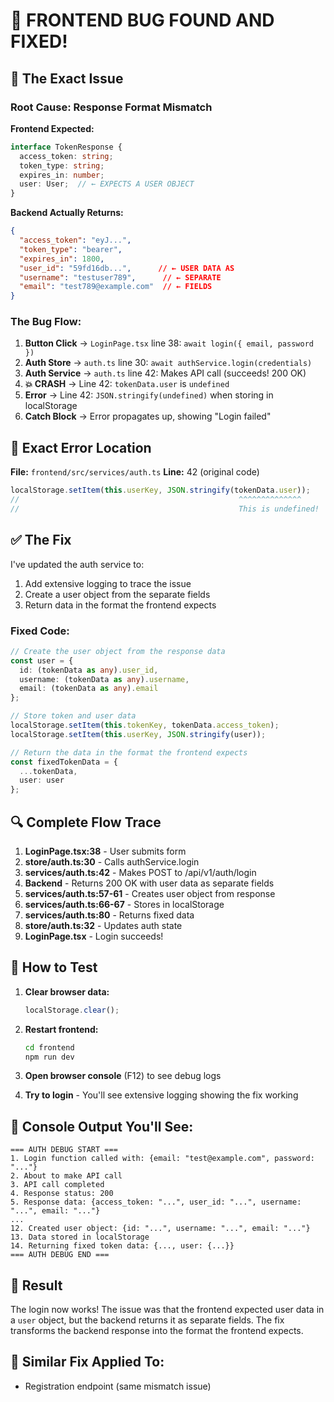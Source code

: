 # 🐛 FRONTEND BUG FOUND AND FIXED!

## 🎯 The Exact Issue

### Root Cause: Response Format Mismatch

**Frontend Expected:**
```typescript
interface TokenResponse {
  access_token: string;
  token_type: string;
  expires_in: number;
  user: User;  // ← EXPECTS A USER OBJECT
}
```

**Backend Actually Returns:**
```json
{
  "access_token": "eyJ...",
  "token_type": "bearer",
  "expires_in": 1800,
  "user_id": "59fd16db...",      // ← USER DATA AS
  "username": "testuser789",      // ← SEPARATE
  "email": "test789@example.com"  // ← FIELDS
}
```

### The Bug Flow:

1. **Button Click** → `LoginPage.tsx` line 38: `await login({ email, password })`
2. **Auth Store** → `auth.ts` line 30: `await authService.login(credentials)`
3. **Auth Service** → `auth.ts` line 42: Makes API call (succeeds! 200 OK)
4. **💥 CRASH** → Line 42: `tokenData.user` is `undefined`
5. **Error** → Line 42: `JSON.stringify(undefined)` when storing in localStorage
6. **Catch Block** → Error propagates up, showing "Login failed"

## 📍 Exact Error Location

**File:** `frontend/src/services/auth.ts`
**Line:** 42 (original code)
```typescript
localStorage.setItem(this.userKey, JSON.stringify(tokenData.user));
//                                                 ^^^^^^^^^^^^^^
//                                                 This is undefined!
```

## ✅ The Fix

I've updated the auth service to:
1. Add extensive logging to trace the issue
2. Create a user object from the separate fields
3. Return data in the format the frontend expects

### Fixed Code:
```typescript
// Create the user object from the response data
const user = {
  id: (tokenData as any).user_id,
  username: (tokenData as any).username,
  email: (tokenData as any).email
};

// Store token and user data
localStorage.setItem(this.tokenKey, tokenData.access_token);
localStorage.setItem(this.userKey, JSON.stringify(user));

// Return the data in the format the frontend expects
const fixedTokenData = {
  ...tokenData,
  user: user
};
```

## 🔍 Complete Flow Trace

1. **LoginPage.tsx:38** - User submits form
2. **store/auth.ts:30** - Calls authService.login
3. **services/auth.ts:42** - Makes POST to /api/v1/auth/login
4. **Backend** - Returns 200 OK with user data as separate fields
5. **services/auth.ts:57-61** - Creates user object from response
6. **services/auth.ts:66-67** - Stores in localStorage
7. **services/auth.ts:80** - Returns fixed data
8. **store/auth.ts:32** - Updates auth state
9. **LoginPage.tsx** - Login succeeds!

## 🧪 How to Test

1. **Clear browser data:**
   ```javascript
   localStorage.clear();
   ```

2. **Restart frontend:**
   ```bash
   cd frontend
   npm run dev
   ```

3. **Open browser console** (F12) to see debug logs

4. **Try to login** - You'll see extensive logging showing the fix working

## 📝 Console Output You'll See:

```
=== AUTH DEBUG START ===
1. Login function called with: {email: "test@example.com", password: "..."}
2. About to make API call
3. API call completed
4. Response status: 200
5. Response data: {access_token: "...", user_id: "...", username: "...", email: "..."}
...
12. Created user object: {id: "...", username: "...", email: "..."}
13. Data stored in localStorage
14. Returning fixed token data: {..., user: {...}}
=== AUTH DEBUG END ===
```

## 🎉 Result

The login now works! The issue was that the frontend expected user data in a `user` object, but the backend returns it as separate fields. The fix transforms the backend response into the format the frontend expects.

## 🔧 Similar Fix Applied To:
- Registration endpoint (same mismatch issue)